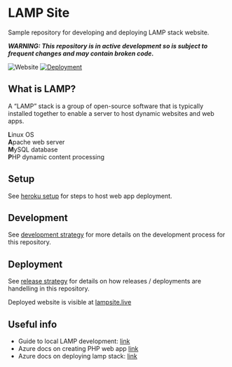 # LAMP Site
Sample repository for developing and deploying LAMP stack website. 

***WARNING: This repository is in active development so is subject to frequent changes and may contain broken code.***

![Website](https://img.shields.io/website?url=https%3A%2F%2Fwww.lampsite.live)
[![Deployment](https://github.com/benknight135/lamp-site/actions/workflows/deploy.yml/badge.svg)](https://github.com/benknight135/lamp-site/actions/workflows/deploy.yml)

## What is LAMP?
A “LAMP” stack is a group of open-source software that is typically installed together to enable a server to host dynamic websites and web apps.

**L**inux OS  
**A**pache web server  
**M**ySQL database  
**P**HP dynamic content processing  

## Setup
See [heroku setup](docs/heroku-setup.md) for steps to host web app deployment.

## Development
See [development strategy](.github/DEVELOPMENT_STRATEGY.md) for more details on the development process for this repository. 

## Deployment
See [release strategy](.github/RELEASE_STRATEGY.md) for details on how releases / deployments are handelling in this repository.

Deployed website is visible at [lampsite.live](https://lampsite.live)

## Useful info
- Guide to local LAMP development: [link](https://www.digitalocean.com/community/tutorials/how-to-install-linux-apache-mysql-php-lamp-stack-ubuntu-18-04)
- Azure docs on creating PHP web app [link](https://docs.microsoft.com/en-us/azure/app-service/quickstart-php?pivots=platform-linux)
- Azure docs on deploying lamp stack: [link](https://github.com/MicrosoftDocs/azure-docs/blob/master/articles/virtual-machines/linux/tutorial-lamp-stack.md)

